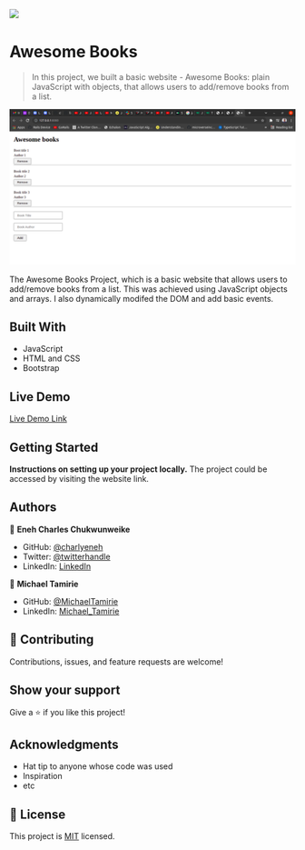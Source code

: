 ![](https://img.shields.io/badge/Microverse-blueviolet)

# Awesome Books

> In this project, we built a basic website - Awesome Books: plain JavaScript with objects, that allows users to add/remove books from a list.

![screenshot](./images/Awesome_book1.png)

The Awesome Books Project, which is a basic website that allows users to add/remove books from a list. This was achieved using JavaScript objects and arrays. I also dynamically modifed the DOM and add basic events.

## Built With

- JavaScript
- HTML and CSS
- Bootstrap

## Live Demo

[Live Demo Link](https://charlyeneh.github.io/Awesome-books/)

## Getting Started

**Instructions on setting up your project locally.**
The project could be accessed by visiting the website link.

## Authors

👤 **Eneh Charles Chukwunweike**

- GitHub: [@charlyeneh](https://github.com/charlyeneh)
- Twitter: [@twitterhandle](https://twitter.com/ProgrammerBaby?s=09)
- LinkedIn: [LinkedIn](https://www.linkedin.com/in/charles-chukwunweike-eneh-5345a2147)

👤 **Michael Tamirie**

- GitHub: [@MichaelTamirie](https://github.com/Micky373)
- LinkedIn: [Michael_Tamirie](https://www.linkedin.com/in/michael-tamirie-288a331ab)

## 🤝 Contributing

Contributions, issues, and feature requests are welcome!

## Show your support

Give a ⭐️ if you like this project!

## Acknowledgments

- Hat tip to anyone whose code was used
- Inspiration
- etc

## 📝 License

This project is [MIT](./MIT.md) licensed.
